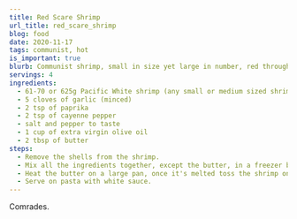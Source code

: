 ```yaml
---
title: Red Scare Shrimp
url_title: red_scare_shrimp
blog: food
date: 2020-11-17
tags: communist, hot
is_important: true
blurb: Communist shrimp, small in size yet large in number, red through and through best served on pasta with a white sauce.
servings: 4
ingredients:
  - 61-70 or 625g Pacific White shrimp (any small or medium sized shrimp will do)
  - 5 cloves of garlic (minced)
  - 2 tsp of paprika
  - 2 tsp of cayenne pepper
  - salt and pepper to taste
  - 1 cup of extra virgin olive oil
  - 2 tbsp of butter
steps:
  - Remove the shells from the shrimp.
  - Mix all the ingredients together, except the butter, in a freezer bag or a mixing bowl, seal the container and let it rest in the fridge for about 1h.
  - Heat the butter on a large pan, once it's melted toss the shrimp on it for about 10min.
  - Serve on pasta with white sauce.
---
```

Comrades.
